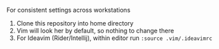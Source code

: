For consistent settings across workstations

1. Clone this repository into home directory
2. Vim will look her by default, so nothing to change there
3. For Ideavim (Rider/Intellij), within editor run `:source .vim/.ideavimrc` 
